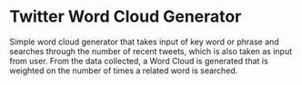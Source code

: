 # Twitter Word Cloud Generator
Simple word cloud generator that takes input of key word or phrase and searches through the number of recent tweets, which is also taken as input from user. 
From the data collected, a Word Cloud is generated that is weighted on the number of times a related word is searched.
